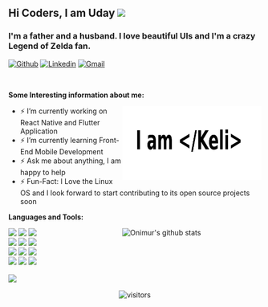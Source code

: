 
<!-- Your title -->
## Hi Coders, I am Uday <img src="https://raw.githubusercontent.com/MartinHeinz/MartinHeinz/master/wave.gif" width="30px">

### I'm a father and a husband. I love beautiful UIs and I'm a crazy Legend of Zelda fan.

<!-- Your badges
You can use the website to generate badges: https://shields.io/
-->

[![Github](https://img.shields.io/badge/-Github-000?style=flat&logo=Github&logoColor=white)](https://github.com/kelibst)
[![Linkedin](https://img.shields.io/badge/-LinkedIn-blue?style=flat&logo=Linkedin&logoColor=white)](https://www.linkedin.com/in/kekeli-dogbevi-jiresse/)
[![Gmail](https://img.shields.io/badge/-Gmail-c14438?style=flat&logo=Gmail&logoColor=white)](mailto:kbooster17@gmail.com)

&nbsp;

<!-- Talking about you -->
**Some Interesting information about me:**

<!-- Any image aligned to the right. Beware the width -->
<img width="55%" align="right" alt="My logo" src="https://raw.githubusercontent.com/kelibst/kelibst/main/keli.png" />

<!-- - ⚡️ I have over 2 years of experience as a Front-End developer. -->
- ⚡️ I’m currently working on React Native and Flutter Application
- ⚡️ I’m currently learning Front-End Mobile Development 
- ⚡️ Ask me about anything, I am happy to help
- ⚡️ Fun-Fact: I Love the Linux OS and I look forward to start contributing to its open source projects soon

**Languages and Tools:** 

<!-- Your github readme stats
You can use this api: https://github.com/anuraghazra/github-readme-stats
-->
<p>
  <a href="https://github.com/kelibst/handle-path-oz">
    <img width="55%" align="right" alt="Onimur's github stats" src="https://github-readme-stats.vercel.app/api?username=kelibst&show_icons=true&hide_border=true" />
  </a>
  
  <!-- Your languages and tools. Be careful with the alignment. 
  You can use this sites to get logos: https://www.vectorlogo.zone or https://simpleicons.org/
  -->
  <code><img width="10%" src="https://www.vectorlogo.zone/logos/ruby-lang/ruby-lang-ar21.svg"></code>
  <code><img width="10%" src="https://www.vectorlogo.zone/logos/javascript/javascript-horizontal.svg"></code>
  <code><img width="10%" src="https://www.vectorlogo.zone/logos/android/android-ar21.svg"></code>
  <br />
  <code><img width="10%" src="https://www.vectorlogo.zone/logos/reactjs/reactjs-ar21.svg"></code>
  <code><img width="10%" src="https://www.vectorlogo.zone/logos/flutterio/flutterio-ar21.svg"></code>
  <code><img width="10%" src="https://www.vectorlogo.zone/logos/json/json-ar21.svg"></code>
  <br />
  <code><img width="10%" src="https://www.vectorlogo.zone/logos/mysql/mysql-ar21.svg"></code>
  <code><img width="10%" src="https://www.vectorlogo.zone/logos/sqlite/sqlite-ar21.svg"></code>
  <code><img width="10%" src="https://www.vectorlogo.zone/logos/firebase/firebase-ar21.svg"></code>
  <br />
  <code><img width="10%" src="https://www.vectorlogo.zone/logos/git-scm/git-scm-ar21.svg"></code>
  <code><img width="10%" src="https://www.vectorlogo.zone/logos/yaml/yaml-ar21.svg"></code>
  <code><img width="10%" src="https://www.vectorlogo.zone/logos/js_webpack/js_webpack-ar21.svg"></code>
</p>

<a href="https://github.com/kelibst/ninjaskrill">
  <img align="center" src="https://github-readme-stats.vercel.app/api/pin/?username=kelibst&repo=ninjaskrill&title_color=ffffff&text_color=c9cacc&icon_color=2bbc8a&bg_color=1d1f21" />
</a>   


<!-- Your hits or visitors
site: http://hits.dwyl.com or https://visitor-badge.glitch.me
Both apis are in trouble due to the number of requests, if you know any other to register visitors, great
-->
<p align="center">
    <img align="center" alt="visitors" src="https://visitor-badge.glitch.me/badge?page_id=kelibst.kelibst" />
</p>

